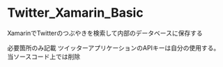 # Twitter_Xamarin_Basic
XamarinでTwitterのつぶやきを検索して内部のデータベースに保存する

必要箇所のみ記載
ツイッターアプリケーションのAPIキーは自分の使用する。
当ソースコード上では削除

